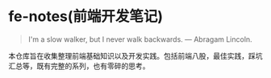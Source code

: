 # fe-notes(前端开发笔记)

>   I'm a slow walker, but I never walk backwards. — Abragam Lincoln. 

本仓库旨在收集整理前端基础知识以及开发实践。包括前端八股，最佳实践，踩坑汇总等，既有完整的系列，也有零碎的思考。
